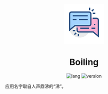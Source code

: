 <p align="center">
  <img src="public/favicon@128.png" alt="Shortln logo">
</p>
<h1 align="center">Boiling</h1>

<p align="center">
  <img src="https://shields.io/badge/TypeScript-Driver-green?logo=typescript" alt="lang">
  <img src="https://shields.io/badge/version-0.1.0-green?logo=github" alt="version">
</p>

应用名字取自人声鼎沸的“沸”。
